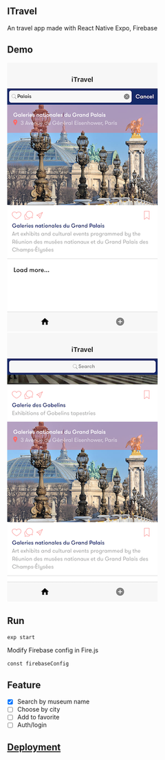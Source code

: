 ## ITravel
An travel app made with React Native Expo, Firebase

## Demo
![Screenshots 1](/screenshots/IMG-3987.png)
![Screenshots 2](/screenshots/IMG-3986.png)

## Run
```
exp start
```

Modify Firebase config in Fire.js
```
const firebaseConfig
```

## Feature
- [x] Search by museum name
- [ ] Choose by city
- [ ] Add to favorite
- [ ] Auth/login

## [Deployment](https://expo.io/@huocha/itravel)
